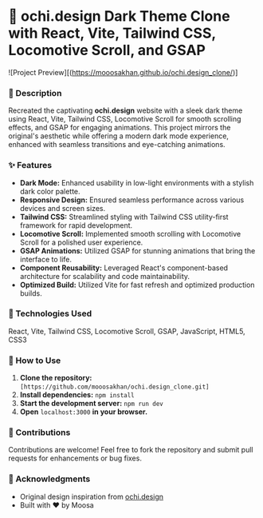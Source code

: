 # 🌙 **ochi.design Dark Theme Clone with React, Vite, Tailwind CSS, Locomotive Scroll, and GSAP**

![Project Preview][(https://mooosakhan.github.io/ochi.design_clone/)]

### 🌟 Description
Recreated the captivating **ochi.design** website with a sleek dark theme using React, Vite, Tailwind CSS, Locomotive Scroll for smooth scrolling effects, and GSAP for engaging animations. This project mirrors the original's aesthetic while offering a modern dark mode experience, enhanced with seamless transitions and eye-catching animations.

### ✨ Features
- **Dark Mode:** Enhanced usability in low-light environments with a stylish dark color palette. 
- **Responsive Design:** Ensured seamless performance across various devices and screen sizes.
- **Tailwind CSS:** Streamlined styling with Tailwind CSS utility-first framework for rapid development.
- **Locomotive Scroll:** Implemented smooth scrolling with Locomotive Scroll for a polished user experience.
- **GSAP Animations:** Utilized GSAP for stunning animations that bring the interface to life.
- **Component Reusability:** Leveraged React's component-based architecture for scalability and code maintainability.
- **Optimized Build:** Utilized Vite for fast refresh and optimized production builds.

### 🚀 Technologies Used
React, Vite, Tailwind CSS, Locomotive Scroll, GSAP, JavaScript, HTML5, CSS3

### 📝 How to Use
1. **Clone the repository:** `[https://github.com/mooosakhan/ochi.design_clone.git]`
2. **Install dependencies:** `npm install`
3. **Start the development server:** `npm run dev`
4. **Open** `localhost:3000` **in your browser.**

### 🤝 Contributions
Contributions are welcome! Feel free to fork the repository and submit pull requests for enhancements or bug fixes.

### 🙏 Acknowledgments
- Original design inspiration from [ochi.design](https://ochi.design)
- Built with ❤️ by Moosa

